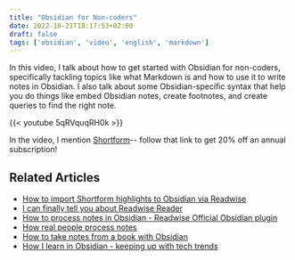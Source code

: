 ```yaml
---
title: "Obsidian for Non-coders"
date: 2022-10-21T18:17:53+02:00
draft: false
tags: ['obsidian', 'video', 'english', 'markdown']
---
```

In this video, I talk about how to get started with Obsidian for non-coders, specifically tackling topics like what Markdown is and how to use it to write notes in Obsidian. I also talk about some Obsidian-specific syntax that help you do things like embed Obsidian notes, create footnotes, and create queries to find the right note.

{{< youtube 5qRVquqRH0k >}}

In the video, I mention [Shortform](https://shortform.com/nicole)-- follow that link to get 20% off an annual subscription!

## Related Articles

- [How to import Shortform highlights to Obsidian via Readwise](https://nicolevanderhoeven.com/blog/20210815-shortform-to-readwise/)
- [I can finally tell you about Readwise Reader](/blog/20220907-what-is-readwise-reader/)
- [How to process notes in Obsidian - Readwise Official Obsidian plugin](/blog/20220323-how-to-process-notes-in-obsidian-with-readwise/)
- [How real people process notes](/blog/20220512-how-real-people-process-notes/)
- [How to take notes from a book with Obsidian](/blog/20220902-how-to-take-notes-from-a-book-with-obsidian/)
- [How I learn in Obsidian - keeping up with tech trends](/blog/20220812-how-i-learn-in-obsidian/)
